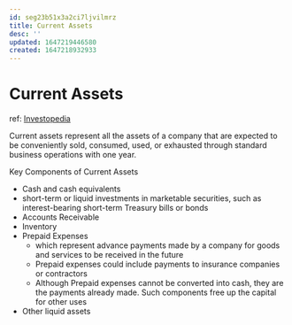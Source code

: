 ```yaml
---
id: seg23b51x3a2ci7ljvilmrz
title: Current Assets
desc: ''
updated: 1647219446580
created: 1647218932933
---
```

# Current Assets
ref: [Investopedia](https://www.investopedia.com/terms/c/currentassets.asp)

Current assets represent all the assets of a company that are expected to be conveniently sold, consumed, used, or exhausted through standard business operations with one year.

Key Components of Current Assets
- Cash and cash equivalents
- short-term or liquid investments in marketable securities, such as interest-bearing short-term Treasury bills or bonds
- Accounts Receivable
- Inventory
- Prepaid Expenses
  - which represent advance payments made by a company for goods and services to be received in the future
  - Prepaid expenses could include payments to insurance companies or contractors
  - Although Prepaid expenses cannot be converted into cash, they are the payments already made. Such components free up the capital for other uses
- Other liquid assets
